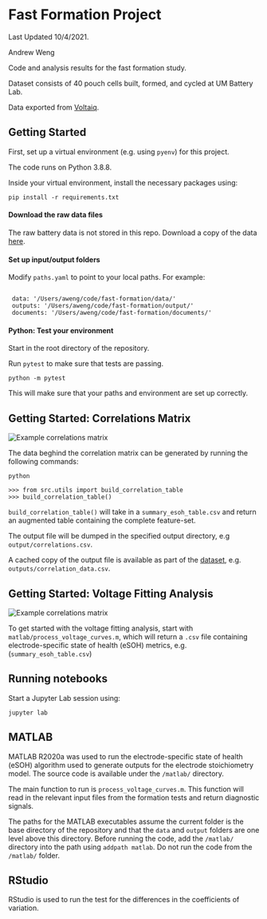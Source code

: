 # Fast Formation Project

Last Updated 10/4/2021.

Andrew Weng

Code and analysis results for the fast formation study.

Dataset consists of 40 pouch cells built, formed, and cycled at UM Battery Lab.

Data exported from [Voltaiq](https://voltaiq.co).


## Getting Started

First, set up a virtual environment (e.g. using `pyenv`) for this project.

The code runs on Python 3.8.8.

Inside your virtual environment, install the necessary packages using:

```
pip install -r requirements.txt
```


#### Download the raw data files

The raw battery data is not stored in this repo. Download a copy of the data [here](https://doi.org/10.7302/pa3f-4w30).


#### Set up input/output folders

Modify `paths.yaml` to point to your local paths. For example:

```

 data: '/Users/aweng/code/fast-formation/data/'
 outputs: '/Users/aweng/code/fast-formation/output/'
 documents: '/Users/aweng/code/fast-formation/documents/'

```

#### Python: Test your environment

Start in the root directory of the repository.

Run `pytest` to make sure that tests are passing.

```
python -m pytest
```

This will make sure that your paths and environment are set up correctly.

## Getting Started: Correlations Matrix

![Example correlations matrix](../main/assets/example_correlation_matrix.png)

The data beghind the correlation matrix can be generated by running the following commands:

```
python

>>> from src.utils import build_correlation_table
>>> build_correlation_table()
```

`build_correlation_table()` will take in a `summary_esoh_table.csv` and return an augmented table containing the complete feature-set.

The output file will be dumped in the specified output directory, e.g
`output/correlations.csv`.

A cached copy of the output file is available as part of the [dataset](https://doi.org/10.7302/pa3f-4w30), e.g. `outputs/correlation_data.csv`.


## Getting Started: Voltage Fitting Analysis

![Example correlations matrix](../main/assets/example_dvdq.png)

To get started with the voltage fitting analysis, start with `matlab/process_voltage_curves.m`, which will return a `.csv` file containing electrode-specific state of health (eSOH) metrics, e.g. (`summary_esoh_table.csv`)


## Running notebooks

Start a Jupyter Lab session using:

```
jupyter lab
```

## MATLAB

MATLAB R2020a was used to run the electrode-specific state of health (eSOH)
algorithm used to generate outputs for the electrode stoichiometry model. The
source code is available under the `/matlab/` directory.

The main function to run is `process_voltage_curves.m`. This function will read
in the relevant input files from the formation tests and return diagnostic
signals.

The paths for the MATLAB executables assume the current folder is the base
directory of the repository and that the `data` and `output` folders are one level
above this directory. Before running the code, add the `/matlab/` directory
into the path using `addpath matlab`. Do not run the code from the `/matlab/` folder.

## RStudio

RStudio is used to run the test for the differences in the coefficients of
variation.
